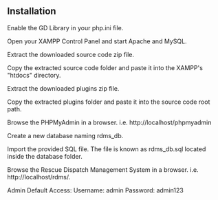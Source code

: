 
## Installation


Enable the GD Library in your php.ini file.

Open your XAMPP Control Panel and start Apache and MySQL.

Extract the downloaded source code zip file.

Copy the extracted source code folder and paste it into the XAMPP's "htdocs" directory.

Extract the downloaded plugins zip file.

Copy the extracted plugins folder and paste it into the source code root path.

Browse the PHPMyAdmin in a browser. i.e. http://localhost/phpmyadmin

Create a new database naming rdms_db.

Import the provided  SQL file. The file is known as rdms_db.sql located inside the  database folder.

Browse the Rescue Dispatch Management System in a browser. i.e. http://localhost/rdms/.

Admin Default Access:
Username: admin
Password: admin123